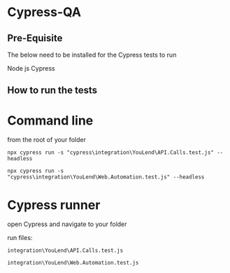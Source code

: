# Cypress-QA

## Pre-Equisite

The below need to be installed for the Cypress tests to run

Node js
Cypress


## How to run the tests

# Command line

from the root of your folder

```
npx cypress run -s "cypress\integration\YouLend\API.Calls.test.js" --headless

npx cypress run -s "cypress\integration\YouLend\Web.Automation.test.js" --headless

```

# Cypress runner

open Cypress and navigate to your folder

run files:

```
integration\YouLend\API.Calls.test.js

integration\YouLend\Web.Automation.test.js

```





